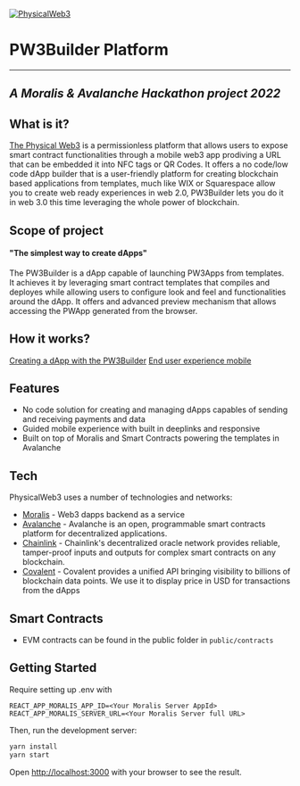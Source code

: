 [![PhysicalWeb3](https://i.ibb.co/6BTsQkw/Screenshot-2022-01-27-at-18-48-53.png)](https://www.youtube.com/embed/MIKv-cEfQpU)
# PW3Builder Platform
---------
## _A Moralis & Avalanche Hackathon project 2022_

## What is it?
[The Physical Web3](https://physicalweb3.com) is a permissionless platform that allows users to expose smart contract functionalities through a mobile web3 app prodiving a URL that can be embedded it into NFC tags or QR Codes. It offers a no code/low code dApp builder that is a user-friendly platform for creating blockchain based applications from templates, much like WIX or Squarespace allow you to create web ready experiences in web 2.0, PW3Builder lets you do it in web 3.0 this time leveraging the whole power of blockchain.

## Scope of project

#### "The simplest way to create dApps"

The PW3Builder is a dApp capable of launching PW3Apps from templates. It achieves it by leveraging smart contract templates that compiles and deployes while allowing users to configure look and feel and functionalities around the dApp. It offers and advanced preview mechanism that allows accessing the PWApp generated from the browser.

## How it works?

[Creating a dApp with the PW3Builder](https://www.youtube.com/watch?v=xOX2avYFNWA)
[End user experience mobile](https://www.youtube.com/watch?v=MIKv-cEfQpU)

## Features

- No code solution for creating and managing dApps capables of sending and receiving payments and data
- Guided mobile experience with built in deeplinks and responsive
- Built on top of Moralis and Smart Contracts powering the templates in Avalanche


## Tech

PhysicalWeb3 uses a number of technologies and networks:

- [Moralis](https://moralis.io) - Web3 dapps backend as a service
- [Avalanche](https://www.avax.network/) - Avalanche is an open, programmable smart contracts platform for decentralized applications.
- [Chainlink](https://chain.link/) - Chainlink's decentralized oracle network provides reliable, tamper-proof inputs and outputs for complex smart contracts on any blockchain.
- [Covalent](https://www.covalenthq.com/) - Covalent provides a unified API bringing visibility to billions of blockchain data points. We use it to display price in USD for transactions from the dApps

## Smart Contracts
- EVM contracts can be found in the public folder in `public/contracts`

## Getting Started

Require setting up .env with
```
REACT_APP_MORALIS_APP_ID=<Your Moralis Server AppId>
REACT_APP_MORALIS_SERVER_URL=<Your Moralis Server full URL>
```

Then, run the development server:

```bash
yarn install
yarn start
```

Open [http://localhost:3000](http://localhost:3000) with your browser to see the result.